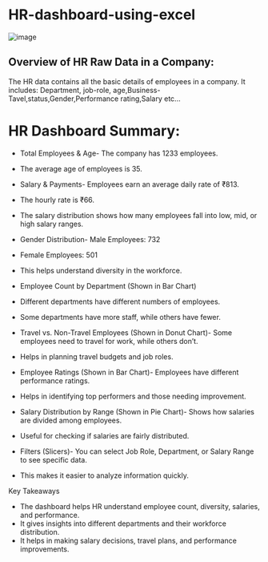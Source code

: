 # HR-dashboard-using-excel

![image](https://github.com/user-attachments/assets/b585ea39-3526-4e84-9fe1-5a48d5ef5cda)

Overview of HR Raw Data in a Company:
-------------------------------------
The HR data contains all the basic details of employees in a company. It includes: Department, job-role, age,Business-Tavel,status,Gender,Performance rating,Salary etc...

# HR Dashboard Summary:

- Total Employees & Age- The company has 1233 employees.
- The average age of employees is 35.

- Salary & Payments- Employees earn an average daily rate of ₹813.
- The hourly rate is ₹66.
- The salary distribution shows how many employees fall into low, mid, or high  salary ranges.

- Gender Distribution- Male Employees: 732
- Female Employees: 501
- This helps understand diversity in the workforce.

- Employee Count by Department (Shown in Bar Chart)
- Different departments have different numbers of employees.
- Some departments have more staff, while others have fewer.

- Travel vs. Non-Travel Employees (Shown in Donut Chart)- Some employees need to travel for work, while others don’t.
- Helps in planning travel budgets and job roles.

- Employee Ratings (Shown in Bar Chart)- Employees have different performance ratings.
- Helps in identifying top performers and those needing improvement.

- Salary Distribution by Range (Shown in Pie Chart)- Shows how salaries are divided among employees.
- Useful for checking if salaries are fairly distributed.

- Filters (Slicers)- You can select Job Role, Department, or Salary Range to see specific data.
- This makes it easier to analyze information quickly.


Key Takeaways
- The dashboard helps HR understand employee count, diversity, salaries, and performance.
- It gives insights into different departments and their workforce distribution.
- It helps in making salary decisions, travel plans, and performance improvements.




